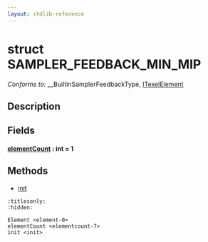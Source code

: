```yaml
---
layout: stdlib-reference
---
```


# struct SAMPLER\_FEEDBACK\_MIN\_MIP

*Conforms to:* \_\_BuiltinSamplerFeedbackType, [ITexelElement](../../interfaces/itexelelement-016/index)

## Description



## Fields

####  <a id="decl-elementCount"></a>[elementCount](elementcount-7) : int = 1

## Methods

* [init](init)


```{toctree}
:titlesonly:
:hidden:

Element <element-0>
elementCount <elementcount-7>
init <init>
```
